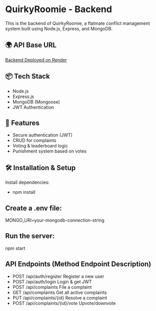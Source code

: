 # QuirkyRoomie - Backend

This is the backend of QuirkyRoomie, a flatmate conflict management system built using Node.js, Express, and MongoDB.

## 🌍 API Base URL
[Backend Deployed on Render](https://quirkyroomie-backend.onrender.com)

## 📦 Tech Stack
- Node.js
- Express.js
- MongoDB (Mongoose)
- JWT Authentication

## 📑 Features
- Secure authentication (JWT)
- CRUD for complaints
- Voting & leaderboard logic
- Punishment system based on votes

## 🛠️ Installation & Setup
Install dependencies:
- npm install
## Create a .env file:
MONGO_URI=your-mongodb-connection-string

## Run the server:
npm start

## API Endpoints (Method	Endpoint	Description)
- POST	/api/auth/register	       Register a new user
- POST	/api/auth/login	           Login & get JWT
- POST	/api/complaints	           File a complaint
- GET	/api/complaints	             Get all active complaints
- PUT	/api/complaints/{id}	       Resolve a complaint
- POST	/api/complaints/{id}/vote	 Upvote/downvote
